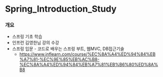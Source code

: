 # Spring_Introduction_Study
### 개요
- 스프링 기초 학습
- 인프런 김영한님 강의 수강
- 스프링 입문 - 코드로 배우는 스프링 부트, 웹MVC, DB접근기술
  - https://www.inflearn.com/course/%EC%8A%A4%ED%94%84%EB%A7%81-%EC%9E%85%EB%AC%B8-%EC%8A%A4%ED%94%84%EB%A7%81%EB%B6%80%ED%8A%B8

